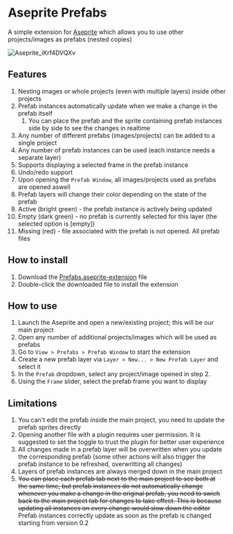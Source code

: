 # Aseprite Prefabs
A simple extension for [Aseprite](https://www.aseprite.org/) which allows you to use other projects/images as prefabs (nested copies)

![Aseprite_iKrf4DVQXv](https://github.com/user-attachments/assets/461fc2fa-e4f9-4bd6-802a-d68452de6aaf)

## Features
1. Nesting images or whole projects (even with multiple layers) inside other projects
2. Prefab instances automatically update when we make a change in the prefab itself
   1. You can place the prefab and the sprite containing prefab instances side by side to see the changes in realtime
3. Any number of different prefabs (images/projects) can be added to a single project
4. Any number of prefab instances can be used (each instance needs a separate layer)
5. Supports displaying a selected frame in the prefab instance
6. Undo/redo support
7. Upon opening the `Prefab Window`, all images/projects used as prefabs are opened aswell
8. Prefab layers will change their color depending on the state of the prefab
  1.  Active (bright green) - the prefab instance is actively being updated
  2.  Empty (dark green) - no prefab is currently selected for this layer (the selected option is \[empty])
  3.  Missing (red) - file associated with the prefab is not opened. All prefab files 

## How to install
1. Download the [Prefabs.aseprite-extension](https://github.com/Xemar5/aseprite-prefabs/blob/main/Prefabs.aseprite-extension) file
2. Double-click the downloaded file to install the extension

## How to use
1. Launch the Aseprite and open a new/existing project; this will be our main project
2. Open any number of additional projects/images which will be used as prefabs
3. Go to `View > Prefabs > Prefab Window` to start the extension
4. Create a new prefab layer via `Layer > New... > New Prefab Layer` and select it
5. In the `Prefab` dropdown, select any project/image opened in step 2.
6. Using the `Frame` slider, select the prefab frame you want to display

## Limitations
1. You can't edit the prefab inside the main project, you need to update the prefab sprites directly
2. Opening another file with a plugin requires user permission. It is suggested to set the toggle to trust the plugin for better user experience
3. All changes made in a prefab layer will be overwritten when you update the corresponding prefab (some other actions will also trigger the prefab instance to be refreshed, overwritting all changes)
4. Layers of prefab instances are always merged down in the main project
5. ~~You can place each prefab tab next to the main project to see both at the same time, but prefab instances do not automatically change whenever you make a change in the original prefab, you need to swich back to the main project tab for changes to take effect. This is because updating all instances on every change would slow down the editor~~ Prefab instances correctly update as soon as the prefab is changed starting from version 0.2
